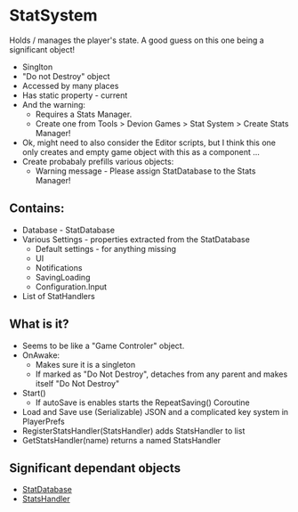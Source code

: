 # StatSystem

Holds / manages the player's state.
A good guess on this one being a significant object! 
* Singlton
* "Do not Destroy" object
* Accessed by many places
* Has static property - current 
* And the warning:
  * Requires a Stats Manager.
  * Create one from Tools > Devion Games > Stat System > Create Stats Manager!
* Ok, might need to also consider the Editor scripts, 
but I think this one only creates and empty game object with this as a component ...
* Create probabaly prefills various objects:
  * Warning message - Please assign StatDatabase to the Stats Manager!


## Contains:
* Database - StatDatabase
* Various Settings - properties extracted from the StatDatabase
  * Default settings - for anything missing
  * UI
  * Notifications
  * SavingLoading
  * Configuration.Input
* List of StatHandlers

## What is it?
* Seems to be like a "Game Controler" object.
* OnAwake:
  * Makes sure it is a singleton
  * If marked as "Do Not Destroy", detaches from any parent and makes itself "Do Not Destroy"
* Start()
  * If autoSave is enables starts the RepeatSaving() Coroutine
* Load and Save use (Serializable) JSON and a complicated key system in PlayerPrefs 
* RegisterStatsHandler(StatsHandler) adds StatsHandler to list
* GetStatsHandler(name) returns a named StatsHandler 

## Significant dependant objects
* [StatDatabase](StatDatabase.md)
* [StatsHandler](StatsHandler.md)
